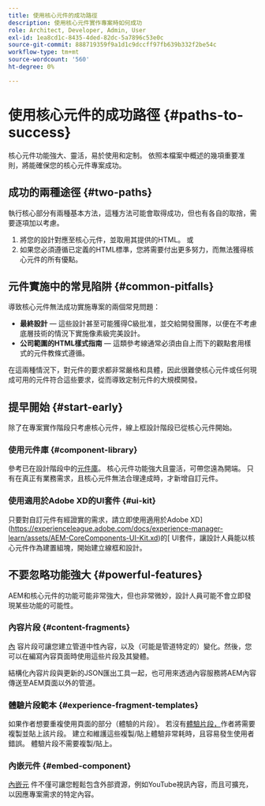 ```yaml
---
title: 使用核心元件的成功路徑
description: 使用核心元件實作專案時如何成功
role: Architect, Developer, Admin, User
exl-id: 1ea8cd1c-8435-4ded-82dc-5a7896c53e0c
source-git-commit: 888719359f9a1d1c9dccff97fb639b332f2be54c
workflow-type: tm+mt
source-wordcount: '560'
ht-degree: 0%

---
```


# 使用核心元件的成功路徑 {#paths-to-success}

核心元件功能強大、靈活，易於使用和定制。 依照本檔案中概述的幾項重要准則，將能確保您的核心元件專案成功。

## 成功的兩種途徑 {#two-paths}

執行核心部分有兩種基本方法，這種方法可能會取得成功，但也有各自的取捨，需要逐項加以考慮。

1. 將您的設計對應至核心元件，並取用其提供的HTML。 或
1. 如果您必須遵循已定義的HTML標準，您將需要付出更多努力，而無法獲得核心元件的所有優點。

## 元件實施中的常見陷阱 {#common-pitfalls}

導致核心元件無法成功實施專案的兩個常見問題：

* **最終設計**  — 這些設計甚至可能獲得C級批准，並交給開發團隊，以便在不考慮底層技術的情況下實施像素級完美設計。
* **公司範圍的HTML樣式指南**  — 這類參考線通常必須由自上而下的觀點套用樣式的元件教條式遵循。

在這兩種情況下，對元件的要求都非常嚴格和具體，因此很難使核心元件或任何現成可用的元件符合這些要求，從而導致定制元件的大規模開發。

## 提早開始 {#start-early}

除了在專案實作階段只考慮核心元件，線上框設計階段已從核心元件開始。

### 使用元件庫 {#component-library}

參考已在設計階段中的[元件庫](https://adobe.com/go/aem_cmp_library)。 核心元件功能強大且靈活，可帶您遠為開端。 只有在真正有業務需求，且核心元件無法合理達成時，才新增自訂元件。

### 使用適用於Adobe XD的UI套件 {#ui-kit}

只要對自訂元件有經證實的需求，請立即使用適用於Adobe XD](https://experienceleague.adobe.com/docs/experience-manager-learn/assets/AEM-CoreComponents-UI-Kit.xd)的[ UI套件，讓設計人員能以核心元件作為建置組塊，開始建立線框和設計。

## 不要忽略功能強大 {#powerful-features}

AEM和核心元件的功能可能非常強大，但也非常微妙，設計人員可能不會立即發現某些功能的可能性。

### 內容片段 {#content-fragments}

[內](https://experienceleague.adobe.com/docs/experience-manager-cloud-service/sites/authoring/fundamentals/content-fragments.html) 容片段可讓您建立管道中性內容，以及（可能是管道特定的）變化。然後，您可以在編寫內容頁面時使用這些片段及其變體。

結構化內容片段與更新的JSON匯出工具一起，也可用來透過內容服務將AEM內容傳送至AEM頁面以外的管道。

### 體驗片段範本 {#experience-fragment-templates}

如果作者想要重複使用頁面的部分（體驗的片段）。 若沒有[體驗片段，](https://experienceleague.adobe.com/docs/experience-manager-cloud-service/sites/authoring/fundamentals/experience-fragments.html)作者將需要複製並貼上該片段。 建立和維護這些複製/貼上體驗非常耗時，且容易發生使用者錯誤。 體驗片段不需要複製/貼上。

### 內嵌元件 {#embed-component}

[內嵌元](/help/components/embed.md) 件不僅可讓您輕鬆包含外部資源，例如YouTube視訊內容，而且可擴充，以因應專案需求的特定內容。

